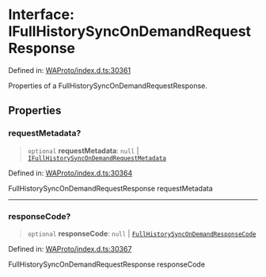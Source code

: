 # Interface: IFullHistorySyncOnDemandRequestResponse

Defined in: [WAProto/index.d.ts:30361](https://github.com/Fokusdotid/bail/blob/546bbbb35e652e95f45982a71bee62b2c682e4eb/WAProto/index.d.ts#L30361)

Properties of a FullHistorySyncOnDemandRequestResponse.

## Properties

### requestMetadata?

> `optional` **requestMetadata**: `null` \| [`IFullHistorySyncOnDemandRequestMetadata`](../../../../../interfaces/IFullHistorySyncOnDemandRequestMetadata.md)

Defined in: [WAProto/index.d.ts:30364](https://github.com/Fokusdotid/bail/blob/546bbbb35e652e95f45982a71bee62b2c682e4eb/WAProto/index.d.ts#L30364)

FullHistorySyncOnDemandRequestResponse requestMetadata

***

### responseCode?

> `optional` **responseCode**: `null` \| [`FullHistorySyncOnDemandResponseCode`](../enumerations/FullHistorySyncOnDemandResponseCode.md)

Defined in: [WAProto/index.d.ts:30367](https://github.com/Fokusdotid/bail/blob/546bbbb35e652e95f45982a71bee62b2c682e4eb/WAProto/index.d.ts#L30367)

FullHistorySyncOnDemandRequestResponse responseCode
